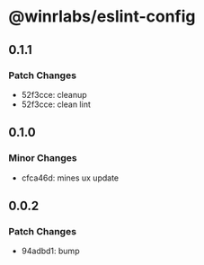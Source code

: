 # @winrlabs/eslint-config

## 0.1.1

### Patch Changes

- 52f3cce: cleanup
- 52f3cce: clean lint

## 0.1.0

### Minor Changes

- cfca46d: mines ux update

## 0.0.2

### Patch Changes

- 94adbd1: bump
